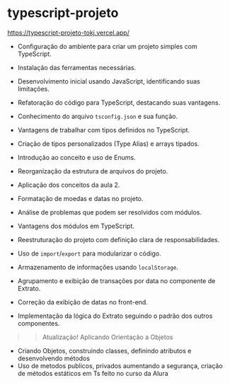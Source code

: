 # typescript-projeto

https://typescript-projeto-tokj.vercel.app/

- Configuração do ambiente para criar um projeto simples com TypeScript.
- Instalação das ferramentas necessárias.
- Desenvolvimento inicial usando JavaScript, identificando suas limitações.
- Refatoração do código para TypeScript, destacando suas vantagens.
- Conhecimento do arquivo `tsconfig.json` e sua função.
- Vantagens de trabalhar com tipos definidos no TypeScript.
- Criação de tipos personalizados (Type Alias) e arrays tipados.
- Introdução ao conceito e uso de Enums.

- Reorganização da estrutura de arquivos do projeto.
- Aplicação dos conceitos da aula 2.
- Formatação de moedas e datas no projeto.

- Análise de problemas que podem ser resolvidos com módulos.
- Vantagens dos módulos em TypeScript.
- Reestruturação do projeto com definição clara de responsabilidades.
- Uso de `import`/`export` para modularizar o código.
- Armazenamento de informações usando `localStorage`.
- Agrupamento e exibição de transações por data no componente de Extrato.
- Correção da exibição de datas no front-end.
- Implementação da lógica do Extrato seguindo o padrão dos outros componentes.

> > Atualização!
> > Aplicando Orientação a Objetos

- Criando Objetos, construindo classes, definindo atributos e desenvolvendo métodos
- Uso de metodos publicos, privados aumentando a segurança, criação de métodos estáticos em Ts
  feito no curso da Alura
